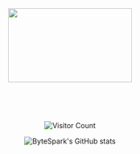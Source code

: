 

<div style="background-image: url('https://example.com/background.jpg'); background-size: cover; background-position: center; height: 300px;">

<div align="center">
<img src="https://readme-typing-svg.demolab.com?font=Inconsolata&weight=500&size=50&duration=2000&pause=300&color=A7A459&center=true&vCenter=true&multiline=true&repeat=false&random=false&width=1300&height=140&lines=Hi%2C+I'm+Ren+haitao+%21;Welcome+to+my+GitHub+profile+&#x2B50" width="70%" />
<br>

![Visitor Count](https://profile-counter.glitch.me/renhaitao123/count.svg)


![ByteSpark's GitHub stats](https://github-readme-stats.vercel.app/api?username=renhaitao123&show_icons=true&theme=tokyonight)

</div>
